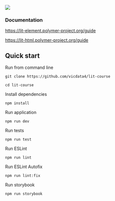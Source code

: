 ![](https://cdn.jsdelivr.net/gh/vicdata4/lit-course/assets/images/logo.png?v=4&s=100)

### Documentation

https://lit-element.polymer-project.org/guide

https://lit-html.polymer-project.org/guide


## Quick start

Run from command line

```
git clone https://github.com/vicdata4/lit-course

cd lit-course
```

Install dependencies
```
npm install
```

Run application

```
npm run dev
```

Run tests

```
npm run test
```

Run ESLint

```
npm run lint
```

Run ESLint Autofix

```
npm run lint:fix
```

Run storybook

```
npm run storybook
```
